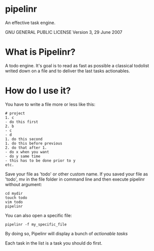 # pipelinr
An effective task engine.

GNU GENERAL PUBLIC LICENSE
Version 3, 29 June 2007

# What is Pipelinr?

A todo engine. It's goal is to read as fast as possible a classical 
todolist writed down on a file and to deliver the last tasks actionables.

# How do I use it?

You have to write a file more or less like this:

```
# project
1. c
- do this first
2. b
- c
- d
1. do this second
1. do this before previous
2. do that after 1.
- do x when you want
- do y same time
- this has to be done prior to y
etc.
```

Save your file as 'todo' or other custom name. If you saved your file 
as 'todo', mv in the file folder in command line and then execute pipelinr 
without argument:

```
cd mydir
touch todo
vim todo
pipelinr
```

You can also open a specific file:
```
pipelinr -f my_specific_file
```

By doing so, Pipelinr will display a bunch of *actionable tasks*

Each task in the list is a task you should do first.
